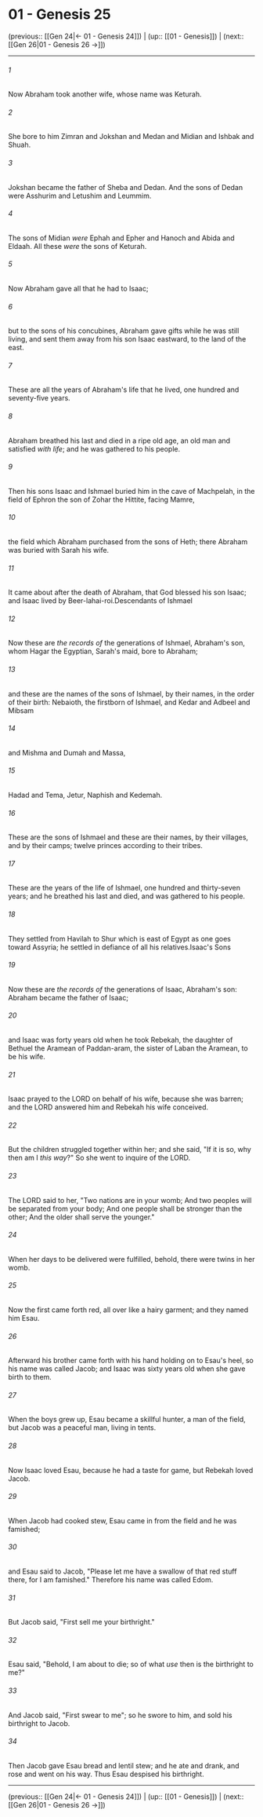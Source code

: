 # 01 - Genesis 25

(previous:: [[Gen 24|← 01 - Genesis 24]]) | (up:: [[01 - Genesis]]) | (next:: [[Gen 26|01 - Genesis 26 →]])

***


###### 1 
Now Abraham took another wife, whose name was Keturah. 

###### 2 
She bore to him Zimran and Jokshan and Medan and Midian and Ishbak and Shuah. 

###### 3 
Jokshan became the father of Sheba and Dedan. And the sons of Dedan were Asshurim and Letushim and Leummim. 

###### 4 
The sons of Midian _were_ Ephah and Epher and Hanoch and Abida and Eldaah. All these _were_ the sons of Keturah. 

###### 5 
Now Abraham gave all that he had to Isaac; 

###### 6 
but to the sons of his concubines, Abraham gave gifts while he was still living, and sent them away from his son Isaac eastward, to the land of the east. 

###### 7 
These are all the years of Abraham's life that he lived, one hundred and seventy-five years. 

###### 8 
Abraham breathed his last and died in a ripe old age, an old man and satisfied _with life_; and he was gathered to his people. 

###### 9 
Then his sons Isaac and Ishmael buried him in the cave of Machpelah, in the field of Ephron the son of Zohar the Hittite, facing Mamre, 

###### 10 
the field which Abraham purchased from the sons of Heth; there Abraham was buried with Sarah his wife. 

###### 11 
It came about after the death of Abraham, that God blessed his son Isaac; and Isaac lived by Beer-lahai-roi.Descendants of Ishmael 

###### 12 
Now these are _the records of_ the generations of Ishmael, Abraham's son, whom Hagar the Egyptian, Sarah's maid, bore to Abraham; 

###### 13 
and these are the names of the sons of Ishmael, by their names, in the order of their birth: Nebaioth, the firstborn of Ishmael, and Kedar and Adbeel and Mibsam 

###### 14 
and Mishma and Dumah and Massa, 

###### 15 
Hadad and Tema, Jetur, Naphish and Kedemah. 

###### 16 
These are the sons of Ishmael and these are their names, by their villages, and by their camps; twelve princes according to their tribes. 

###### 17 
These are the years of the life of Ishmael, one hundred and thirty-seven years; and he breathed his last and died, and was gathered to his people. 

###### 18 
They settled from Havilah to Shur which is east of Egypt as one goes toward Assyria; he settled in defiance of all his relatives.Isaac's Sons 

###### 19 
Now these are _the records of_ the generations of Isaac, Abraham's son: Abraham became the father of Isaac; 

###### 20 
and Isaac was forty years old when he took Rebekah, the daughter of Bethuel the Aramean of Paddan-aram, the sister of Laban the Aramean, to be his wife. 

###### 21 
Isaac prayed to the LORD on behalf of his wife, because she was barren; and the LORD answered him and Rebekah his wife conceived. 

###### 22 
But the children struggled together within her; and she said, "If it is so, why then am I _this way_?" So she went to inquire of the LORD. 

###### 23 
The LORD said to her, "Two nations are in your womb; And two peoples will be separated from your body; And one people shall be stronger than the other; And the older shall serve the younger." 

###### 24 
When her days to be delivered were fulfilled, behold, there were twins in her womb. 

###### 25 
Now the first came forth red, all over like a hairy garment; and they named him Esau. 

###### 26 
Afterward his brother came forth with his hand holding on to Esau's heel, so his name was called Jacob; and Isaac was sixty years old when she gave birth to them. 

###### 27 
When the boys grew up, Esau became a skillful hunter, a man of the field, but Jacob was a peaceful man, living in tents. 

###### 28 
Now Isaac loved Esau, because he had a taste for game, but Rebekah loved Jacob. 

###### 29 
When Jacob had cooked stew, Esau came in from the field and he was famished; 

###### 30 
and Esau said to Jacob, "Please let me have a swallow of that red stuff there, for I am famished." Therefore his name was called Edom. 

###### 31 
But Jacob said, "First sell me your birthright." 

###### 32 
Esau said, "Behold, I am about to die; so of what _use_ then is the birthright to me?" 

###### 33 
And Jacob said, "First swear to me"; so he swore to him, and sold his birthright to Jacob. 

###### 34 
Then Jacob gave Esau bread and lentil stew; and he ate and drank, and rose and went on his way. Thus Esau despised his birthright.

***

(previous:: [[Gen 24|← 01 - Genesis 24]]) | (up:: [[01 - Genesis]]) | (next:: [[Gen 26|01 - Genesis 26 →]])
